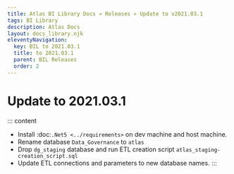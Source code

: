```yaml
---
title: Atlas BI Library Docs » Releases » Update to v2021.03.1
tags: BI Library
description: Atlas Docs
layout: docs_library.njk
eleventyNavigation:
  key: BIL to 2021.03.1
  title: to 2021.03.1
  parent: BIL Releases
  order: 2
---
```


# Update to 2021.03.1

::: content
- Install :doc:`.Net5 <../requirements>` on dev machine and host machine.
- Rename database ``Data_Governance`` to ``atlas``
- Drop ``dg_staging`` database and run ETL creation script ``atlas_staging-creation_script.sql``
- Update ETL connections and parameters to new database names.
:::
